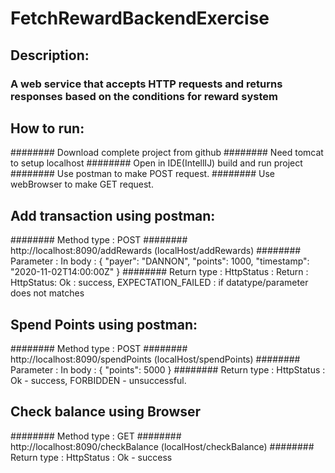 # FetchRewardBackendExercise
## Description:
### A web service that accepts HTTP requests and returns responses based on the conditions for reward system

## How to run:
######## Download complete project from github
######## Need tomcat to setup localhost
######## Open in IDE(IntellIJ) build and run project
######## Use postman to make POST request.
######## Use webBrowser to make GET request.


## Add transaction using postman:
######## Method type : POST
######## http://localhost:8090/addRewards (localHost/addRewards)
######## Parameter : In body : { "payer": "DANNON", "points": 1000, "timestamp": "2020-11-02T14:00:00Z" }
######## Return type : HttpStatus : Return : HttpStatus: Ok : success,  EXPECTATION_FAILED : if datatype/parameter does not matches


##  Spend Points using postman:
######## Method type : POST
######## http://localhost:8090/spendPoints (localHost/spendPoints)
######## Parameter : In body : { "points": 5000 }
######## Return type : HttpStatus : Ok - success, FORBIDDEN - unsuccessful.

## Check balance using Browser
######## Method type : GET
######## http://localhost:8090/checkBalance (localHost/checkBalance)
######## Return type : HttpStatus : Ok - success


